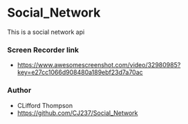 # Social_Network
This is a social network api

### Screen Recorder link
* https://www.awesomescreenshot.com/video/32980985?key=e27cc1066d908480a189ebf23d7a70ac

### Author

* CLifford Thompson
* https://github.com/CJ237/Social_Network
